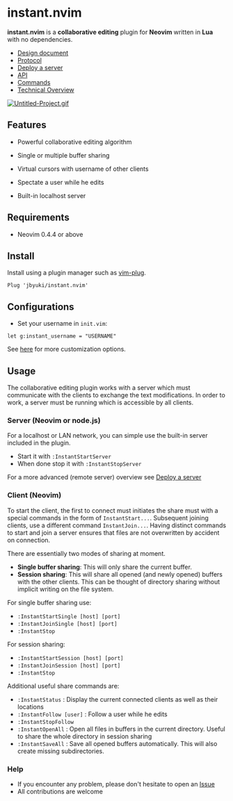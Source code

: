 
instant.nvim
============

**instant.nvim** is a **collaborative editing** plugin for **Neovim** written in **Lua** with no dependencies.

* [Design document](https://github.com/jbyuki/instant.nvim/wiki/Design-Document)
* [Protocol](https://github.com/jbyuki/instant.nvim/wiki/Protocol)
* [Deploy a server](https://github.com/jbyuki/instant.nvim/wiki/Deploy-a-server)
* [API](https://github.com/jbyuki/instant.nvim/wiki/API)
* [Commands](https://github.com/jbyuki/instant.nvim/wiki/Commands)
* [Technical Overview](https://github.com/jbyuki/instant.nvim/wiki/Technical-Overview)

[![Untitled-Project.gif](https://i.postimg.cc/wxDFX40G/Untitled-Project.gif)](https://postimg.cc/fkTxZC4c)

Features
--------

* Powerful collaborative editing algorithm

* Single or multiple buffer sharing

* Virtual cursors with username of other clients

* Spectate a user while he edits

* Built-in localhost server

Requirements
------------

* Neovim 0.4.4 or above

Install
-------

Install using a plugin manager such as [vim-plug](https://github.com/junegunn/vim-plug).

```
Plug 'jbyuki/instant.nvim'
```

Configurations
--------------

* Set your username in `init.vim`:

```
let g:instant_username = "USERNAME"
```

See [here](https://github.com/jbyuki/instant.nvim/wiki/Customization) for more customization options.

Usage
-----

The collaborative editing plugin works with a server which must communicate with the clients to exchange the text modifications. In order to work, a server must be running which is accessible by all clients.

### Server (Neovim or node.js)

For a localhost or LAN network, you can simple use the built-in server included in the plugin.

* Start it with `:InstantStartServer`
* When done stop it with `:InstantStopServer`

For a more advanced (remote server) overview see [Deploy a server](https://github.com/jbyuki/instant.nvim/wiki/Deploy-a-server)

### Client (Neovim)

To start the client, the first to connect must initiates the share must with a special commands in the form of `InstantStart...`. Subsequent joining clients, use a different command `InstantJoin...`. Having distinct commands to start and join a server ensures that files are not overwritten by accident on connection.

There are essentially two modes of sharing at moment.

* **Single buffer sharing**: This will only share the current buffer. 
* **Session sharing**: This will share all opened (and newly opened) buffers with the other clients. This can be thought of directory sharing without implicit writing on the file system.

For single buffer sharing use:
* `:InstantStartSingle [host] [port]`
* `:InstantJoinSingle [host] [port]`
* `:InstantStop`

For session sharing:

* `:InstantStartSession [host] [port]`
* `:InstantJoinSession [host] [port]`
* `:InstantStop`

Additional useful share commands are:

* `:InstantStatus` : Display the current connected clients as well as their locations
* `:InstantFollow [user]` : Follow a user while he edits
* `:InstantStopFollow`
* `:InstantOpenAll` : Open all files in buffers in the current directory. Useful to share the whole directory in session sharing
* `:InstantSaveAll` : Save all opened buffers automatically. This will also create missing subdirectories.

### Help

* If you encounter any problem, please don't hesitate to open an [Issue](https://github.com/jbyuki/instant.nvim/issues)
* All contributions are welcome
